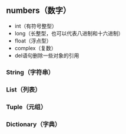 ## numbers（数字）
- int（有符号整型）
- long（长整型，也可以代表八进制和十六进制）
- float（浮点型）
- complex（复数）
- del语句删除一些对象的引用

### String（字符串）

### List（列表）

### Tuple（元组）

### Dictionary（字典）

